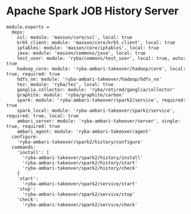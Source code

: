 
# Apache Spark JOB History Server

    module.exports =
      deps:
        ssl: module: 'masson/core/ssl', local: true
        krb5_client: module: 'masson/core/krb5_client', local: true
        iptables: module: 'masson/core/iptables', local: true
        java: module: 'masson/commons/java', local: true
        test_user: module: 'ryba/commons/test_user', local: true, auto: true
        hadoop_core: module: 'ryba-ambari-takeover/hadoop/core', local: true, required: true
        hdfs_nn: module: 'ryba-ambari-takeover/hadoop/hdfs_nn'
        tez: module: 'ryba/tez', local: true
        ganglia_collector: module: 'ryba/retired/ganglia/collector'
        graphite: module: 'ryba/graphite/carbon'
        spark: module: 'ryba-ambari-takeover/spark2/service', required: true
        spark_local: module: 'ryba-ambari-takeover/spark2/service', required: true, local: true
        ambari_server: module: 'ryba-ambari-takeover/server', single: true, required: true
        ambari_agent: module: 'ryba-ambari-takeover/agent'
      configure:
        'ryba-ambari-takeover/spark2/history/configure'
      commands:
        'install': [
          'ryba-ambari-takeover/spark2/history/install'
          'ryba-ambari-takeover/spark2/history/start'
          'ryba-ambari-takeover/spark2/history/check'
        ]
        'start':
          'ryba-ambari-takeover/spark2/service/start'
        'stop':
          'ryba-ambari-takeover/spark2/service/stop'
        'check':
          'ryba-ambari-takeover/spark2/service/check'

[tips]: https://www.altiscale.com/hadoop-blog/spark-on-hadoop/
